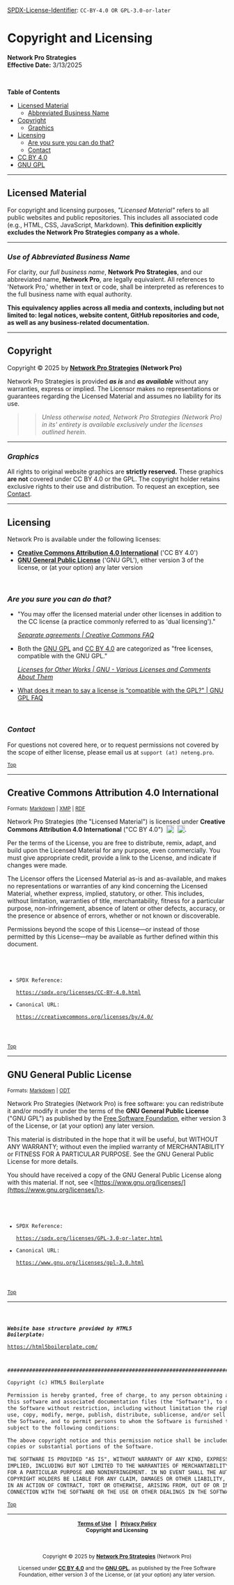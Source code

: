 <!-- =========================================================================
SPDX-License-Identifier: CC-BY-4.0 OR GPL-3.0-or-later
This file is part of Network Pro.
========================================================================== -->

<!--
Copyright © 2025 Network Pro Strategies (Network Pro)

---

I. Creative Commons Attribution 4.0 International

Network Pro (the "Licensed Material") is licensed under Creative Commons Attribution 4.0 International ("CC BY 4.0"). To view a copy of this license, visit https://creativecommons.org/licenses/by/4.0/.

Per the terms of the License, you are free to distribute, remix, adapt, and build upon the Licensed Material for any purpose, even commercially. You must give appropriate credit, provide a link to the License, and indicate if changes were made.

The Licensor offers the Licensed Material as-is and as-available, and makes no representations or warranties of any kind concerning the Licensed Material, whether express, implied, statutory, or other. This includes, without limitation, warranties of title, merchantability, fitness for a particular purpose, non-infringement, absence of latent or other defects, accuracy, or the presence or absence of errors, whether or not known or discoverable.

Permissions beyond the scope of this License—or instead of those permitted by this License—may be available as further defined within this document.

  SPDX Reference: https://spdx.org/licenses/CC-BY-4.0.html
  Canonical URL: https://creativecommons.org/licenses/by/4.0/

---

II. GNU General Public License

Network Pro is free software: you can redistribute it and/or modify it under the terms of the GNU General Public License ("GNU GPL") as published by the Free Software Foundation, either version 3 of the License, or (at your option) any later version.

This material is distributed in the hope that it will be useful, but WITHOUT ANY WARRANTY; without even the implied warranty of MERCHANTABILITY or FITNESS FOR A PARTICULAR PURPOSE.

See the GNU General Public License for more details.

  SPDX Reference: https://spdx.org/licenses/GPL-3.0-or-later.html
  Canonical URL: https://www.gnu.org/licenses/gpl-3.0.html

---

Author: Scott Lopez
Email: <contact@neteng.pro>
Web: <https://bio.neteng.pro>
-->

[SPDX-License-Identifier](https://spdx.dev/learn/handling-license-info/):
`CC-BY-4.0 OR GPL-3.0-or-later`

# <a id="top">Copyright and Licensing</a>

**Network Pro Strategies**  
**Effective Date:** 3/13/2025

&nbsp;

<!-- markdownlint-disable MD036 -->

**Table of Contents**

<!-- markdownlint-enable MD036 -->

- [Licensed Material](#lmaterial)
  - [Abbreviated Business Name](#netwk-pro)
- [Copyright](#copyright)
  - [Graphics](#graphics)
- [Licensing](#licensing)
  - [Are you sure you can do that?](#questions)
  - [Contact](#contact)
- [CC BY 4.0](#cc-by)
- [GNU GPL](#gnu-gpl)

---

## <a id="lmaterial">Licensed Material</a>

For copyright and licensing purposes, _"Licensed Material"_ refers to all public websites and public repositories. This includes all associated code (e.g., HTML, CSS, JavaScript, Markdown). **This definition explicitly excludes the Network Pro Strategies company as a whole.**

---

### <a id="netwk-pro">_Use of Abbreviated Business Name_</a>

For clarity, our _full business name_, **Network Pro Strategies**, and our abbreviated name, **Network Pro**, are legally equivalent. All references to 'Network Pro,' whether in text or code, shall be interpreted as references to the full business name with equal authority.

**This equivalency applies across all media and contexts, including but not
limited to: legal notices, website content, GitHub repositories and code, as
well as any business-related documentation.**

---

## <a id="copyright">Copyright</a>

Copyright &copy; 2025 by **[Network Pro Strategies](https://netwk.pro/) (Network Pro)**

Network Pro Strategies is provided **_as is_** and **_as available_** without any warranties, express or implied. The Licensor makes no representations or
guarantees regarding the Licensed Material and assumes no liability for its use.

> > _Unless otherwise noted, Network Pro Strategies (Network Pro) in its'
> > entirety is available exclusively under the licenses outlined herein._

---

### <a id="graphics">_Graphics_</a>

All rights to original website graphics are **strictly reserved.** These graphics **are not** covered under CC BY 4.0 or the GPL. The copyright holder retains exclusive rights to their use and distribution. To request an exception, see [Contact](#contact).

---

## <a id="licensing">Licensing</a>

Network Pro is available under the following licenses:

- **[Creative Commons Attribution 4.0 International](#cc-by)** ('CC BY 4.0')
- **[GNU General Public License](#gnu-gpl)** ('GNU GPL'), either version 3 of
  the license, or (at your option) any later version

&nbsp;

<!-- markdownlint-disable MD001 -->

### <a id="questions">_Are you sure you can do that?_</a>

<!-- markdownlint-enable MD001 -->

- "You may offer the licensed material under other licenses in addition to the
  CC license (a practice commonly referred to as 'dual licensing')."

  _[Separate agreements | Creative Commons FAQ](https://creativecommons.org/faq/#can-i-enter-into-separate-or-supplemental-agreements-with-users-of-my-work)_

- Both the [GNU GPL](https://www.gnu.org/licenses/license-list.html#GPLOther)
  and [CC BY 4.0](https://www.gnu.org/licenses/license-list.html#ccby) are
  categorized as "free licenses, compatible with the GNU GPL."

  _[Licenses for Other Works | GNU - Various Licenses and Comments About Them](https://www.gnu.org/licenses/license-list.html#OtherLicenses)_

- [What does it mean to say a license is “compatible with the GPL?" | GNU GPL FAQ](https://www.gnu.org/licenses/gpl-faq.html#WhatDoesCompatMean)

&nbsp;

### <a id="contact">_Contact_</a>

For questions not covered here, or to request permissions not covered by the
scope of either license, please email us at `support (at) neteng.pro`.

<sub>[Top](#top)</sub>

---

## <a id="cc-by">Creative Commons Attribution 4.0 International</a>

<sup>Formats:
[Markdown](https://github.com/netwk-pro/netwk-pro.github.io/blob/master/assets/license/CC-BY-4.0.md)
|
[XMP](https://raw.githubusercontent.com/netwk-pro/netwk-pro.github.io/refs/heads/master/assets/license/CC-BY-4.0.xmp)
|
[RDF](https://raw.githubusercontent.com/netwk-pro/netwk-pro.github.io/refs/heads/master/assets/license/CC-BY-4.0.rdf)</sup>

Network Pro Strategies (the "Licensed Material") is licensed under **Creative
Commons Attribution 4.0 International** ("CC BY 4.0")
[<img decoding="async" loading="lazy" style="display: inline-block; height: 18px !important; margin-left: 3px; vertical-align: text-bottom; text-decoration: none;" src="https://mirrors.creativecommons.org/presskit/icons/cc.svg" alt="CC" />](https://creativecommons.org/licenses/by/4.0/)
[<img decoding="async" loading="lazy" style="display: inline-block; height: 18px !important; margin-left: 3px; vertical-align: text-bottom; text-decoration: none;" src="https://mirrors.creativecommons.org/presskit/icons/by.svg" alt="BY" />](https://creativecommons.org/licenses/by/4.0/).

Per the terms of the License, you are free to distribute, remix, adapt, and
build upon the Licensed Material for any purpose, even commercially. You must
give appropriate credit, provide a link to the License, and indicate if changes
were made.

The Licensor offers the Licensed Material as-is and as-available, and makes no
representations or warranties of any kind concerning the Licensed Material,
whether express, implied, statutory, or other. This includes, without
limitation, warranties of title, merchantability, fitness for a particular
purpose, non-infringement, absence of latent or other defects, accuracy, or the
presence or absence of errors, whether or not known or discoverable.

Permissions beyond the scope of this License—or instead of those permitted by
this License—may be available as further defined within this document.

<code style="background: none; border: none; border-radius: 0; height: 50vh; outline: none; resize: none; width: 100%;">

- SPDX Reference:  
  <https://spdx.org/licenses/CC-BY-4.0.html>
- Canonical URL:  
  <https://creativecommons.org/licenses/by/4.0/>

</code>

<sub>[Top](#top)</sub>

---

## <a id="gnu-gpl">GNU General Public License</a>

<sup>Formats:
[Markdown](https://github.com/netwk-pro/netwk-pro.github.io/blob/master/assets/license/COPYING.md)
|
[ODT](https://github.com/netwk-pro/netwk-pro.github.io/raw/refs/heads/master/assets/license/COPYING.odt)</sup>

Network Pro Strategies (Network Pro) is free software: you can redistribute it
and/or modify it under the terms of the **GNU General Public License** ("GNU
GPL") as published by the [Free Software Foundation](https://www.fsf.org/),
either version 3 of the License, or (at your option) any later version.

This material is distributed in the hope that it will be useful, but WITHOUT ANY
WARRANTY; without even the implied warranty of MERCHANTABILITY or FITNESS FOR A
PARTICULAR PURPOSE. See the GNU General Public License for more details.

You should have received a copy of the GNU General Public License along with
this material. If not, see
<[https://www.gnu.org/licenses/](https://www.gnu.org/licenses/)>.

<code style="background: none; border: none; border-radius: 0; height: 50vh; outline: none; resize: none; width: 100%;">

- SPDX Reference:  
   <https://spdx.org/licenses/GPL-3.0-or-later.html>
- Canonical URL:  
   <https://www.gnu.org/licenses/gpl-3.0.html>

</code>

<sub>[Top](#top)</sub>

---

<code style="background: none; border: none; border-radius: 0; height: 50vh; outline: none; resize: none; width: 100%;">

**_Website base structure provided by HTML5 Boilerplate:_**  
<https://html5boilerplate.com/>

</code>

```markdown
################################################################################

Copyright (c) HTML5 Boilerplate

Permission is hereby granted, free of charge, to any person obtaining a copy of
this software and associated documentation files (the "Software"), to deal in
the Software without restriction, including without limitation the rights to
use, copy, modify, merge, publish, distribute, sublicense, and/or sell copies of
the Software, and to permit persons to whom the Software is furnished to do so,
subject to the following conditions:

The above copyright notice and this permission notice shall be included in all
copies or substantial portions of the Software.

THE SOFTWARE IS PROVIDED "AS IS", WITHOUT WARRANTY OF ANY KIND, EXPRESS OR
IMPLIED, INCLUDING BUT NOT LIMITED TO THE WARRANTIES OF MERCHANTABILITY, FITNESS
FOR A PARTICULAR PURPOSE AND NONINFRINGEMENT. IN NO EVENT SHALL THE AUTHORS OR
COPYRIGHT HOLDERS BE LIABLE FOR ANY CLAIM, DAMAGES OR OTHER LIABILITY, WHETHER
IN AN ACTION OF CONTRACT, TORT OR OTHERWISE, ARISING FROM, OUT OF OR IN
CONNECTION WITH THE SOFTWARE OR THE USE OR OTHER DEALINGS IN THE SOFTWARE.
```

<sub>[Top](#top)</sub>

---

<span style="font-size: 12px; font-weight: bold; text-align: center;">

[Terms of Use](https://github.com/netwk-pro/netwk-pro.github.io/blob/master/legal/TERMS.md) &nbsp; | &nbsp; [Privacy Policy](https://github.com/netwk-pro/netwk-pro.github.io/blob/master/legal/PRIVACY.md)  
Copyright and Licensing

</span>

&nbsp;

<span style="font-size: 12px; text-align: center;">

Copyright &copy; 2025 by **[Network Pro Strategies](https://netwk.pro/)** (Network Pro)

Licensed under **[CC BY 4.0](https://creativecommons.org/licenses/by/4.0/)** and the **[GNU GPL](https://spdx.org/licenses/GPL-3.0-or-later.html)**, as published by the Free Software Foundation, either version 3 of the License, or (at your option) any later version.

</span>

